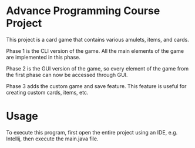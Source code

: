 # Advance Programming Course Project
This project is a card game that contains various amulets, items, and cards.

Phase 1 is the CLI version of the game. All the main elements of the game are implemented in this phase.

Phase 2 is the GUI version of the game, so every element of the game from the first phase can now be accessed through GUI.

Phase 3 adds the custom game and save feature. This feature is useful for creating custom cards, items, etc.

# Usage

To execute this program, first open the entire project using an IDE, e.g. Intellij, then execute the main.java file.
